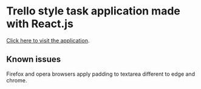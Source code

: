 # Trello style task application made with React.js

[Click here to visit the application](https://teenorth.github.io/trello-app-react/).

## Known issues

Firefox and opera browsers apply padding to textarea different to edge and chrome.
